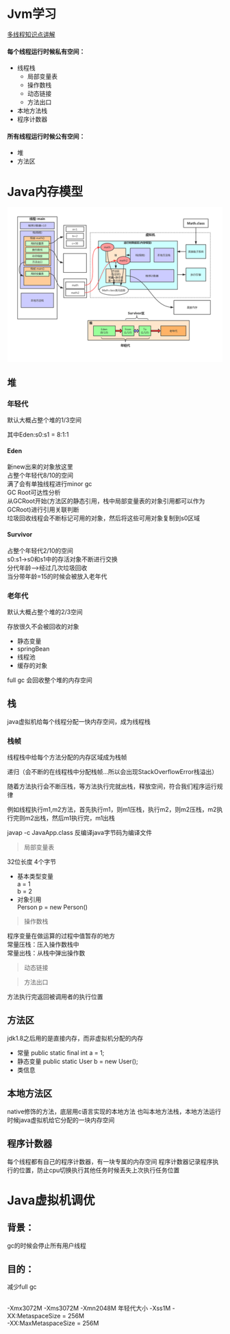 # Jvm学习

[多线程知识点讲解](../README.md)

#### 每个线程运行时候私有空间：

* 线程栈
    * 局部变量表
    * 操作数栈
    * 动态链接
    * 方法出口
* 本地方法栈
* 程序计数器

#### 所有线程运行时候公有空间：

* 堆
* 方法区

# Java内存模型

![jvm内存模型](./memory.png "jvm内存模型框图")

## 堆



### 年轻代

默认大概占整个堆的1/3空间

其中Eden:s0:s1 = 8:1:1

#### Eden

新new出来的对象放这里<br>
占整个年轻代8/10的空间<br>
满了会有单独线程进行minor gc<br>
GC Root可达性分析<br>
从GCRoot开始(方法区的静态引用，栈中局部变量表的对象引用都可以作为GCRoot)进行引用关联判断<br>
垃圾回收线程会不断标记可用的对象，然后将这些可用对象复制到s0区域

#### Survivor

占整个年轻代2/10的空间<br>
s0:s1->s0和s1中的存活对象不断进行交换<br>
分代年龄-->经过几次垃圾回收<br>
当分带年龄=15的时候会被放入老年代<br>

### 老年代

默认大概占整个堆的2/3空间

存放很久不会被回收的对象

* 静态变量
* springBean
* 线程池
* 缓存的对象

full gc 会回收整个堆的内存空间

## 栈

java虚拟机给每个线程分配一快内存空间，成为线程栈

### 栈帧

线程栈中给每个方法分配的内存区域成为栈帧

递归（会不断的在线程栈中分配栈帧...所以会出现StackOverflowError栈溢出）

随着方法执行会不断压栈，等方法执行完就出栈，释放空间，符合我们程序运行规律

例如线程执行m1,m2方法，首先执行m1，则m1压栈，执行m2，则m2压栈，m2执行完则m2出栈，然后m1执行完，m1出栈

javap -c JavaApp.class 反编译java字节码为编译文件

>局部变量表<br/>

32位长度 4个字节

* 基本类型变量<br>
a = 1<br>
b = 2<br>
* 对象引用<br>
Person p = new Person()

>操作数栈<br/>

程序变量在做运算的过程中值暂存的地方<br/>
常量压栈：压入操作数栈中<br/>
常量出栈：从栈中弹出操作数<br/>

>动态链接<br/>



>方法出口<br/>

方法执行完返回被调用者的执行位置

## 方法区

jdk1.8之后用的是直接内存，而非虚拟机分配的内存<br/>

* 常量
public static final int a = 1;
* 静态变量
public static User b = new User();
* 类信息

## 本地方法区

native修饰的方法，底层用c语言实现的本地方法
也叫本地方法栈，本地方法运行时候java虚拟机给它分配的一块内存空间

## 程序计数器

每个线程都有自己的程序计数器，有一块专属的内存空间
程序计数器记录程序执行的位置，防止cpu切换执行其他任务时候丢失上次执行任务位置

# Java虚拟机调优

## 背景：
gc的时候会停止所有用户线程
## 目的：
减少full gc
## 
-Xmx3072M
-Xms3072M
-Xmn2048M                   年轻代大小
-Xss1M
-XX:MetaspaceSize = 256M    
-XX:MaxMetaspaceSize = 256M 



